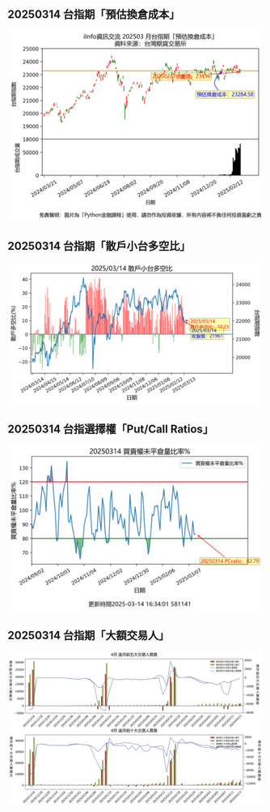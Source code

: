## 20250314 台指期「預估換倉成本」
![](images/txfcost.png)

## 20250314 台指期「散戶小台多空比」
![](images/bbiri.png)

## 20250314 台指選擇權「Put/Call Ratios」
![](images/pcratio.png)

## 20250314 台指期「大額交易人」
![](images/blocktrade.png)

